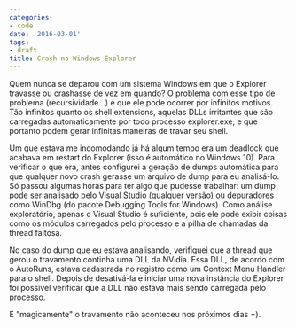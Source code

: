 ```yaml
---
categories:
- code
date: '2016-03-01'
tags:
- draft
title: Crash no Windows Explorer
---
```


Quem nunca se deparou com um sistema Windows em que o Explorer travasse ou crashasse de vez em quando? O problema com esse tipo de problema (recursividade...) é que ele pode ocorrer por infinitos motivos. Tão infinitos quanto os shell extensions, aquelas DLLs irritantes que são carregadas automaticamente por todo processo explorer.exe, e que portanto podem gerar infinitas maneiras de travar seu shell.

Um que estava me incomodando já há algum tempo era um deadlock que acabava em restart do Explorer (isso é automático no Windows 10). Para verificar o que era, antes configurei a geração de dumps automática para que qualquer novo crash gerasse um arquivo de dump para eu analisá-lo. Só passou algumas horas para ter algo que pudesse trabalhar: um dump pode ser analisado pelo Visual Studio (qualquer versão) ou depuradores como WinDbg (do pacote Debugging Tools for Windows). Como análise exploratório, apenas o Visual Studio é suficiente, pois ele pode exibir coisas como os módulos carregados pelo processo e a pilha de chamadas da thread faltosa.

No caso do dump que eu estava analisando, verifiquei que a thread que gerou o travamento continha uma DLL da NVidia. Essa DLL, de acordo com o AutoRuns, estava cadastrada no registro como um Context Menu Handler para o shell. Depois de desativá-la e iniciar uma nova instância do Explorer foi possível verificar que a DLL não estava mais sendo carregada pelo processo.

E "magicamente" o travamento não aconteceu nos próximos dias =).